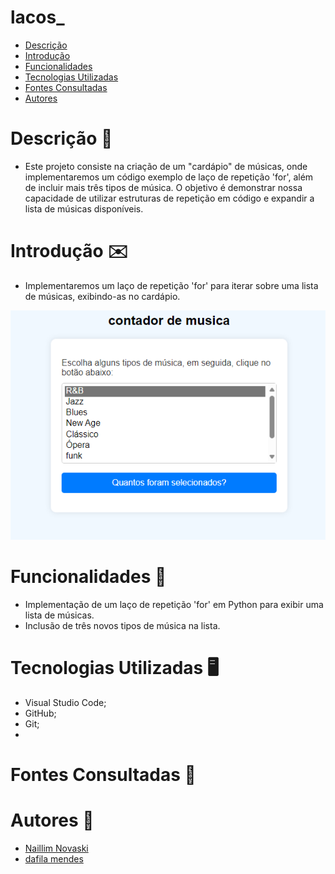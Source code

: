 # lacos_
 
* [Descrição](#descrição)
* [Introdução](#introdução)
* [Funcionalidades](#funcionalidades)
* [Tecnologias Utilizadas](#tecnologias-utilizadas)
* [Fontes Consultadas](#fontes-consultadas)
* [Autores](#autores)
 
# Descrição 📖
- Este projeto consiste na criação de um "cardápio" de músicas, onde implementaremos um código exemplo de laço de repetição 'for', além de incluir mais três tipos de música. O objetivo é demonstrar nossa capacidade de utilizar estruturas de repetição em código e expandir a lista de músicas disponíveis.
 
# Introdução ✉️
- Implementaremos um laço de repetição 'for' para iterar sobre uma lista de músicas, exibindo-as no cardápio.
 
![exemplo](a.png)
 
# Funcionalidades 🧠
- Implementação de um laço de repetição 'for' em Python para exibir uma lista de músicas.
- Inclusão de três novos tipos de música na lista.
 
# Tecnologias Utilizadas 🖥️  
- Visual Studio Code;
- GitHub;
- Git;
-
 
# Fontes Consultadas 🔗
 
# Autores 👥
- [Naillim Novaski](https://github.com/naillimnovaski)
- [dafila mendes](https://github.com/mendesdafilla/lacos_.git)